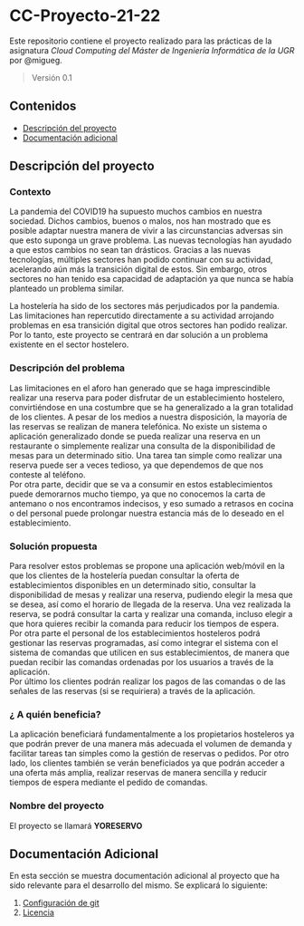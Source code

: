 # CC-Proyecto-21-22

Este repositorio contiene el proyecto realizado para las prácticas de la asignatura *Cloud Computing del Máster de Ingeniería Informática de la UGR* por @migueg.

>Versión 0.1

## Contenidos

* [Descripción del proyecto](#item1)
* [Documentación adicional](#Additional)


<a name="item1"></a>
## Descripción del proyecto 

### Contexto


La pandemia del COVID19 ha supuesto muchos cambios en nuestra sociedad. Dichos cambios, buenos o malos, nos han mostrado que es posible adaptar nuestra manera de vivir a las circunstancias adversas sin que esto suponga un grave problema. Las nuevas tecnologías han ayudado a que estos cambios no sean tan drásticos. Gracias a las nuevas tecnologías, múltiples sectores han podido continuar con su actividad, acelerando aún más la transición digital de estos. Sin embargo, otros sectores no han tenido esa capacidad de adaptación ya que nunca se había planteado un problema similar.  

 
La hostelería ha sido de los sectores más perjudicados por la pandemia. Las limitaciones han repercutido directamente a su actividad arrojando problemas en esa transición digital que otros sectores han podido realizar. Por lo tanto, este proyecto se centrará en dar solución a un problema existente en el sector hostelero.  



### Descripción del problema

Las limitaciones en el aforo han generado que se haga imprescindible realizar una reserva para poder disfrutar de un establecimiento hostelero, convirtiéndose en una costumbre que se ha generalizado a la gran totalidad de los clientes. A pesar de los medios a nuestra disposición, la mayoría de las reservas se realizan de manera telefónica. No existe un sistema o aplicación generalizado donde se pueda realizar una reserva en un restaurante o simplemente realizar una consulta de la disponibilidad de mesas para un determinado sitio. Una tarea tan simple como realizar una reserva puede ser a veces tedioso, ya que dependemos de que nos conteste al teléfono.  
Por otra parte, decidir que se va a consumir en estos establecimientos puede demorarnos mucho tiempo, ya que no conocemos la carta de antemano o nos encontramos indecisos, y eso sumado a retrasos en cocina o del personal puede prolongar nuestra estancia más de lo deseado en el establecimiento.  


### Solución propuesta


Para resolver estos problemas se propone una aplicación web/móvil en la que los clientes de la hostelería puedan consultar la oferta de establecimientos disponibles en un determinado sitio, consultar la disponibilidad de mesas y realizar una reserva, pudiendo elegir la mesa que se desea, así como el horario de llegada de la reserva. Una vez realizada la reserva, se podrá consultar la carta y realizar una comanda, incluso elegir a que hora quieres recibir la comanda para reducir los tiempos de espera.  
Por otra parte el personal de los establecimientos hosteleros podrá gestionar las reservas programadas, así como integrar el sistema con el sistema de comandas que utilicen en sus establecimientos, de manera que puedan recibir las comandas ordenadas por los usuarios a través de la aplicación.  
Por último los clientes podrán realizar los pagos de las comandas o de las señales de las reservas (si se requiriera) a través de la aplicación.  

### ¿ A quién beneficia?


La aplicación beneficiará fundamentalmente a los propietarios hosteleros ya que podrán prever de una manera más adecuada el volumen de demanda y facilitar tareas tan simples como la gestión de reservas o pedidos. Por otro lado, los clientes también se verán beneficiados ya que podrán acceder a una oferta más amplia, realizar reservas de manera sencilla y reducir tiempos de espera mediante el pedido de comandas.  

### Nombre del proyecto

El proyecto se llamará **YORESERVO**

<a name="Additional"></a>
## Documentación Adicional

En esta sección se muestra documentación adicional al proyecto que ha sido relevante para el desarrollo del mismo. Se explicará lo siguiente:

1. [Configuración de git](/DOC/GitConfiguration.md)
2. [Licencia](/LICENSE)
